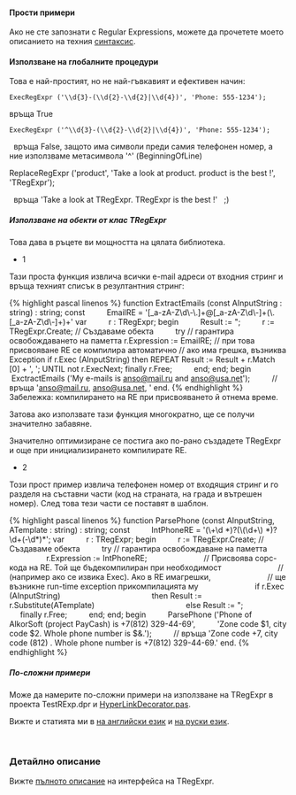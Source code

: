 #### Прости примери

Ако не сте запознати с Regular Expressions, можете да прочетете моето
описанието на техния [синтаксис](regular_expressions.html).

#### Използване на глобалните процедури

Това е най-простият, но не най-гъвкавият и ефективен начин:

    ExecRegExpr ('\\d{3}-(\\d{2}-\\d{2}|\\d{4})', 'Phone: 555-1234');

връща True

    ExecRegExpr ('^\\d{3}-(\\d{2}-\\d{2}|\\d{4})', 'Phone: 555-1234');

   връща False, защото има символи преди самия телефонен номер, а ние
използваме метасимвола '^' (BeginningOfLine)

ReplaceRegExpr ('product', 'Take a look at product. product is the best
!', 'TRegExpr');

   връща 'Take a look at TRegExpr. TRegExpr is the best !'   ;)

##### Използване на обекти от клас TRegExpr

Това дава в ръцете ви мощността на цялата библиотека.

* 1

Тази проста функция извлича всички e-mail адреси от входния стринг
и връща техният списък в резултантния стринг:

{% highlight pascal linenos %}
function ExtractEmails (const AInputString : string) : string;
    const
         EmailRE = '\[\_a-zA-Z\\d\\-\\.\]+@\[\_a-zA-Z\\d\\-\]+(\\.\[\_a-zA-Z\\d\\-\]+)+'
    var
         r : TRegExpr;
    begin
         Result := ";
         r := TRegExpr.Create; // Създаваме обекта
         try // гарантира освобождаването на паметта
            r.Expression := EmailRE;
            // при това присвояване RE се компилира автоматично
            // ако има грешка, възниква Exception
            if r.Exec (AInputString) then
                REPEAT
                    Result := Result + r.Match \[0\] + ', ';
                UNTIL not r.ExecNext;
            finally r.Free;
         end;
    end;
begin
         ExctractEmails ('My e-mails is anso@mail.ru and anso@usa.net');
         // връща 'anso@mail.ru, anso@usa.net, '
end.
{% endhighlight %}
Забележка: компилирането на RE при присвояването й отнема време. 

Затова ако използвате тази функция многократно,
ще се получи значително забавяне.

Значително оптимизиране се постига ако по-рано създадете
TRegExpr и още при инициализирането компилирате RE.

* 2

Този прост пример извлича телефонен номер от входящия стринг
и го разделя на съставни части (код на страната, на града и вътрешен номер).
След това тези части се поставят в шаблон.

{% highlight pascal linenos %}
function ParsePhone (const AInputString, ATemplate : string) : string;
const
         IntPhoneRE = '(\\+\\d \*)?(\\(\\d+\\) \*)?\\d+(-\\d\*)\*';
var
         r : TRegExpr;
begin
         r := TRegExpr.Create; // Създаваме обекта
         try // гарантира освобождаване на паметта
                         r.Expression := IntPhoneRE;
                         // Присвоява сорс-кода на RE. Той ще бъдекомпилиран при необходимост
                         // (например ако се извика Exec). Ако в RE имагрешки,
                         // ще възникне run-time exception прикомпилацията му
                         if r.Exec (AInputString)
                                         then Result := r.Substitute(ATemplate)
                                         else Result := ";
                         finally r.Free;
         end;
end;
begin
         ParsePhone ('Phone of AlkorSoft (project PayCash) is +7(812) 329-44-69',
         'Zone code $1, city code $2. Whole phone number is $&.');
         // връща 'Zone code +7, city code (812) . Whole phone number is +7(812) 329-44-69.'
end.
{% endhighlight %}

##### По-сложни примери
Може да намерите по-сложни примери на използване на TRegExpr в проекта
TestRExp.dpr и [HyperLinkDecorator.pas](#hyperlinksdecorator.html).

Вижте и статията ми в
[на английски език](http://masterandrey.com/posts/en/text_processing_from_birds_eye_view.html) 
и [на руски език](http://masterandrey.com/posts/ru/text_processing_from_birds_eye_view.html).

 

### Детайлно описание
Вижте [пълното описание](tregexpr.html) на интерфейса на TRegExpr.
